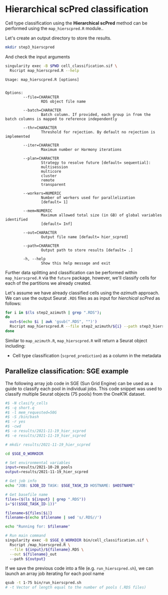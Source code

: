 # Hierarchical scPred classification

Cell type classification using the **Hierarchical scPred** method can be performed using the 
`map_hierscpred.R` module.. 

Let's create an output directory to store the results.


```bash
mkdir step3_hierscpred
```

And check the input arguments


```bash
singularity exec -B $PWD cell_classification.sif \ 
  Rscript map_hierscpred.R --help
```

```
Usage: map_hierscpred.R [options]


Options:
        --file=CHARACTER
                RDS object file name

        --batch=CHARACTER
                Batch column. If provided, each group in from the batch columns is mapped to reference independently

        --thr=CHARACTER
                Threshold for rejection. By default no rejection is implemented

        --iter=CHARACTER
                Maximum number or Harmony iterations

        --plan=CHARACTER
                Strategy to resolve future [default= sequential]:
                multisession
                multicore
                cluster
                remote
                transparent

        --workers=NUMERIC
                Number of workers used for parallelization
                [default= 1]

        --mem=NUMERIC
                Maximum allowed total size (in GB) of global variables identified
                [default= Inf]

        --out=CHARACTER
                Output file name [default= hier_scpred]

        --path=CHARACTER
                Output path to store results [default= .]

        -h, --help
                Show this help message and exit
```

Further data splitting and classification can be performed within `map_hierscpred.R` 
via the `future` package, however, we'll classify cells for each of the partitions 
we already created.


Let's assume we have already classified cells using the *azimuth* approach. We can 
use the output Seurat `.RDS` files as as input for *hierchical scPred* as follows:



```bash
for i in $(ls step2_azimuth | grep ".RDS");
do
  out=$(echo $i | awk 'gsub(".RDS", "")')
  Rscript map_hierscpred.R --file step2_azimuth/${i} --path step3_hierscpred --out ${out}
done
```

Similar to `map_azimuth.R`, `map_hierscpred.R` will return a Seurat object 
including:

-   Cell type classification (`scpred_prediction`) as a column in the metadata


## Parallelize classification: SGE example

The following array job code in SGE (Sun Grid Engine) can be used as a guide to 
classify each pool in individual jobs. This code snippet was used to
classify multiple Seurat objects (75 pools) from the OneK1K dataset. 


```bash
#$ -N clasify_cells
#$ -q short.q
#$ -l mem_requested=50G
#$ -S /bin/bash
#$ -r yes
#$ -cwd 
#$ -o results/2021-11-19_hier_scpred
#$ -e results/2021-11-19_hier_scpred

# mkdir results/2021-11-19_hier_scpred

cd $SGE_O_WORKDIR

# Set environmental variables
input=results/2021-10-28_pools
output=results/2021-11-19_hier_scpred

# Get job info
echo "JOB: $JOB_ID TASK: $SGE_TASK_ID HOSTNAME: $HOSTNAME"

# Get basefile name
files=($(ls ${input} | grep ".RDS"))
i="$(($SGE_TASK_ID-1))"

filename=${files[$i]}
filename=$(echo $filename | sed 's/.RDS//')

echo "Running for: $filename"

# Run main command
singularity exec -B $SGE_O_WORKDIR bin/cell_classification.sif \
  Rscript /map_hierscpred.R \
  --file ${input}/${filename}.RDS \
  --out ${filename}_out
  --path ${output}
```

If we save the previous code into a file (e.g. `run_hierscpred.sh`), we can launch 
an array job iterating for each pool name


```bash
qsub -t 1-75 bin/run_hierscpred.sh
# -t Vector of length equal to the number of pools (.RDS files)
```

